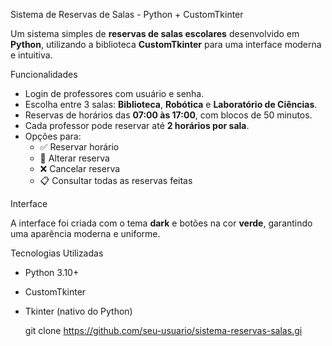 Sistema de Reservas de Salas - Python + CustomTkinter

Um sistema simples de **reservas de salas escolares** desenvolvido em **Python**, utilizando a biblioteca **CustomTkinter** para uma interface moderna e intuitiva.



Funcionalidades

- Login de professores com usuário e senha.
- Escolha entre 3 salas: **Biblioteca**, **Robótica** e **Laboratório de Ciências**.
- Reservas de horários das **07:00 às 17:00**, com blocos de 50 minutos.
- Cada professor pode reservar até **2 horários por sala**.
- Opções para:
  - ✅ Reservar horário  
  - 🔄 Alterar reserva  
  - ❌ Cancelar reserva  
  - 📋 Consultar todas as reservas feitas


Interface

A interface foi criada com o tema **dark** e botões na cor **verde**, garantindo uma aparência moderna e uniforme.


 Tecnologias Utilizadas

- Python 3.10+
- CustomTkinter
- Tkinter (nativo do Python)



   git clone https://github.com/seu-usuario/sistema-reservas-salas.gi
